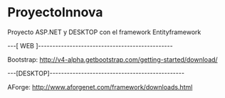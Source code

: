 # ProyectoInnova
Proyecto ASP.NET y DESKTOP con el framework Entityframework

---[  WEB  ]-----------------------------------------------

Bootstrap:  http://v4-alpha.getbootstrap.com/getting-started/download/

---[DESKTOP]-----------------------------------------------

AForge:     http://www.aforgenet.com/framework/downloads.html
